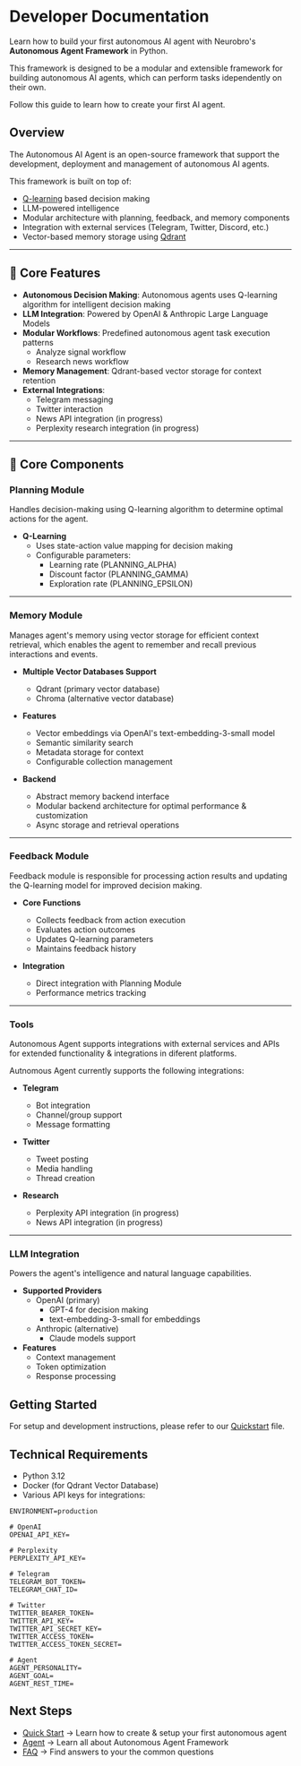 # Developer Documentation

Learn how to build your first autonomous AI agent with Neurobro's **Autonomous Agent Framework** in Python.

This framework is designed to be a modular and extensible framework for building autonomous AI agents, which can perform tasks idependently on their own.

Follow this guide to learn how to create your first AI agent.

## Overview

The Autonomous AI Agent is an open-source framework that support the development, deployment and management of autonomous AI agents.

This framework is built on top of:

- [Q-learning](https://en.wikipedia.org/wiki/Q-learning) based decision making
- LLM-powered intelligence
- Modular architecture with planning, feedback, and memory components
- Integration with external services (Telegram, Twitter, Discord, etc.)
- Vector-based memory storage using [Qdrant](https://qdrant.tech/)

-----

## 💎 Core Features

- **Autonomous Decision Making**: Autonomous agents uses Q-learning algorithm for intelligent decision making
- **LLM Integration**: Powered by OpenAI & Anthropic Large Language Models
- **Modular Workflows**: Predefined autonomous agent task execution patterns
    - Analyze signal workflow
    - Research news workflow
- **Memory Management**: Qdrant-based vector storage for context retention
- **External Integrations**:
    - Telegram messaging
    - Twitter interaction
    - News API integration (in progress)
    - Perplexity research integration (in progress)

-----

## 🧠 Core Components

### Planning Module
Handles decision-making using Q-learning algorithm to determine optimal actions for the agent.

- **Q-Learning**
  - Uses state-action value mapping for decision making
  - Configurable parameters:
    - Learning rate (PLANNING_ALPHA)
    - Discount factor (PLANNING_GAMMA) 
    - Exploration rate (PLANNING_EPSILON)

-----

### Memory Module
Manages agent's memory using vector storage for efficient context retrieval, which enables the agent to remember and recall previous interactions and events.

- **Multiple Vector Databases Support**
    - Qdrant (primary vector database)
    - Chroma (alternative vector database)

- **Features**
    - Vector embeddings via OpenAI's text-embedding-3-small model
    - Semantic similarity search
    - Metadata storage for context
    - Configurable collection management

- **Backend**
    - Abstract memory backend interface
    - Modular backend architecture for optimal performance & customization
    - Async storage and retrieval operations

-----


### Feedback Module
Feedback module is responsible for processing action results and updating the Q-learning model for improved decision making.

- **Core Functions**
  - Collects feedback from action execution
  - Evaluates action outcomes
  - Updates Q-learning parameters
  - Maintains feedback history

- **Integration**
  - Direct integration with Planning Module
  - Performance metrics tracking

-----

### Tools
Autonomous Agent supports integrations with external services and APIs for extended functionality & integrations in diferent platforms.

Autnomous Agent currently supports the following integrations:

- **Telegram**
    - Bot integration
    - Channel/group support
    - Message formatting

- **Twitter**
    - Tweet posting
    - Media handling
    - Thread creation

- **Research**
    - Perplexity API integration (in progress)
    - News API integration (in progress)

-----

### LLM Integration
Powers the agent's intelligence and natural language capabilities.

- **Supported Providers**
  - OpenAI (primary)
    - GPT-4 for decision making
    - text-embedding-3-small for embeddings
  - Anthropic (alternative)
    - Claude models support
- **Features**
  - Context management
  - Token optimization
  - Response processing

## Getting Started

For setup and development instructions, please refer to our [Quickstart](quickstart.md) file.

## Technical Requirements

- Python 3.12
- Docker (for Qdrant Vector Database)
- Various API keys for integrations:

```
ENVIRONMENT=production

# OpenAI
OPENAI_API_KEY=

# Perplexity
PERPLEXITY_API_KEY=

# Telegram
TELEGRAM_BOT_TOKEN=
TELEGRAM_CHAT_ID=

# Twitter
TWITTER_BEARER_TOKEN=
TWITTER_API_KEY=
TWITTER_API_SECRET_KEY=
TWITTER_ACCESS_TOKEN=
TWITTER_ACCESS_TOKEN_SECRET=

# Agent
AGENT_PERSONALITY=
AGENT_GOAL=
AGENT_REST_TIME=
```


## Next Steps

- [Quick Start](quickstart.md) → Learn how to create & setup your first autonomous agent
- [Agent](agent/overview.md) → Learn all about Autonomous Agent Framework
- [FAQ](faq.md) → Find answers to your the common questions